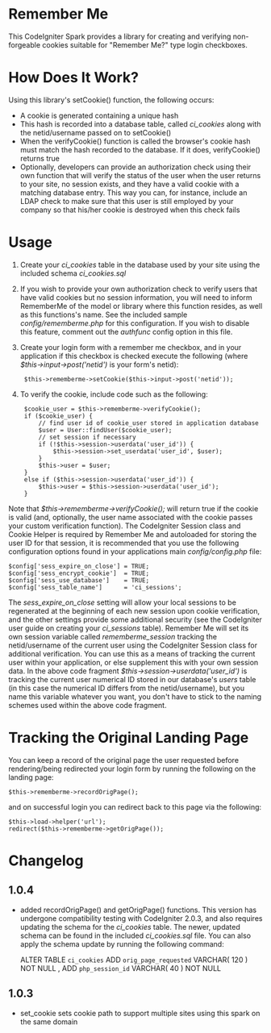 Remember Me
===========

This CodeIgniter Spark provides a library for creating and verifying non-forgeable cookies suitable for "Remember Me?" type login checkboxes.

How Does It Work?
=================

Using this library's setCookie() function, the following occurs:

- A cookie is generated containing a unique hash
- This hash is recorded into a database table, called *ci_cookies* along with the netid/username passed on to setCookie()
- When the verifyCookie() function is called the browser's cookie hash must match the hash recorded to the database. If it does, verifyCookie() returns true
- Optionally, developers can provide an authorization check using their own function that will verify the status of the user when the user returns to your site, no session exists, and they have a valid cookie with a matching database entry. This way you can, for instance, include an LDAP check to make sure that this user is still employed by your company so that his/her cookie is destroyed when this check fails

Usage
=====

1. Create your *ci_cookies* table in the database used by your site using the included schema *ci_cookies.sql*
2. If you wish to provide your own authorization check to verify users that have valid cookies but no session information, you will need to inform RememberMe of the model or library where this function resides, as well as this functions's name. See the included sample *config/rememberme.php* for this configuration. If you wish to disable this feature, comment out the *authfunc* config option in this file.
3. Create your login form with a remember me checkbox, and in your application if this checkbox is checked execute the following (where *$this->input->post('netid')* is your form's netid):
	
		$this->rememberme->setCookie($this->input->post('netid'));

4. To verify the cookie, include code such as the following:

		$cookie_user = $this->rememberme->verifyCookie();
		if ($cookie_user) {
			// find user id of cookie_user stored in application database			
			$user = User::findUser($cookie_user);			
			// set session if necessary								
			if (!$this->session->userdata('user_id')) {							
				$this->session->set_userdata('user_id', $user);
			}
			$this->user = $user;
		}
		else if ($this->session->userdata('user_id')) {
			$this->user = $this->session->userdata('user_id');
		}
		

Note that *$this->rememberme->verifyCookie();* will return true if the cookie is valid (and, optionally, the user name associated with the cookie passes your custom verification function). The CodeIgniter Session class and Cookie Helper is required by Remember Me and autoloaded for storing the user ID for that session, it is recommended that you use the following configuration options found in your applications main *config/config.php* file:

	$config['sess_expire_on_close']	= TRUE;
	$config['sess_encrypt_cookie']	= TRUE;
	$config['sess_use_database']	= TRUE;
	$config['sess_table_name']		= 'ci_sessions';
	
The *sess_expire_on_close* setting will allow your local sessions to be regenerated at the beginning of each new session upon cookie verification, and the other settings provide some additional security (see the CodeIgniter user guide on creating your *ci_sessions* table). Remember Me will set its own session variable called *rememberme_session* tracking the netid/username of the current user using the CodeIgniter Session class for additional verification. You can use this as a means of tracking the current user within your application, or else supplement this with your own session data. In the above code fragment *$this->session->userdata('user_id')* is tracking the current user numerical ID stored in our database's *users* table (in this case the numerical ID differs from the netid/username), but you name this variable whatever you want, you don't have to stick to the naming schemes used within the above code fragment.

Tracking the Original Landing Page
==================================

You can keep a record of the original page the user requested before rendering/being redirected your login form by running the following on the landing page:

	$this->rememberme->recordOrigPage();
	
and on successful login you can redirect back to this page via the following:

	$this->load->helper('url');
	redirect($this->rememberme->getOrigPage());


Changelog
=========

1.0.4
-----

- added recordOrigPage() and getOrigPage() functions. This version has undergone compatibility testing with CodeIgniter 2.0.3, and also requires updating the schema for the *ci_cookies* table. The newer, updated schema can be found in the included *ci_cookies.sql* file. You can also apply the schema update by running the following command:

	ALTER TABLE  `ci_cookies` ADD  `orig_page_requested` VARCHAR( 120 ) NOT NULL ,
	ADD  `php_session_id` VARCHAR( 40 ) NOT NULL

1.0.3 
-----

- set_cookie sets cookie path to support multiple sites using this spark on the same domain
